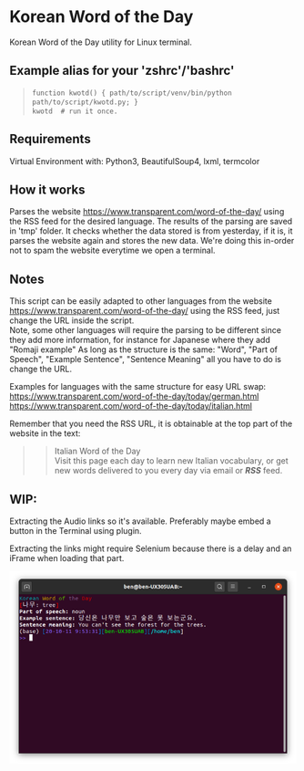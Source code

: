 # Korean Word of the Day
Korean Word of the Day utility for Linux terminal.<br>

## Example alias for your 'zshrc'/'bashrc'
>     function kwotd() { path/to/script/venv/bin/python path/to/script/kwotd.py; } 
>     kwotd  # run it once.

## Requirements
Virtual Environment with: Python3, BeautifulSoup4, lxml, termcolor

## How it works
Parses the website https://www.transparent.com/word-of-the-day/ using the RSS feed for the desired language.
The results of the parsing are saved in 'tmp' folder.
It checks whether the data stored is from yesterday, if it is, it parses the website again and stores the new data.
We're doing this in-order not to spam the website everytime we open a terminal.


## Notes 

This script can be easily adapted to other languages from the website https://www.transparent.com/word-of-the-day/ using the RSS feed, just change the URL inside the script.<br>
Note, some other languages will require the parsing to be different since they add more information, for instance for Japanese where they add "Romaji example"
As long as the structure is the same: "Word", "Part of Speech", "Example Sentence", "Sentence Meaning" all you have to do is change the URL.<br>

Examples for languages with the same structure for easy URL swap:
https://www.transparent.com/word-of-the-day/today/german.html
https://www.transparent.com/word-of-the-day/today/italian.html

Remember that you need the RSS URL, it is obtainable at the top part of the website in the text:
>>Italian Word of the Day<br>
Visit this page each day to learn new Italian vocabulary, or get new words delivered to you every day via email or **_RSS_** feed.

## WIP:
Extracting the Audio links so it's available.
Preferably maybe embed a button in the Terminal using plugin.

Extracting the links might require Selenium because there is a delay and an iFrame when loading that part.

![](./screenshots/screenshot.png)
